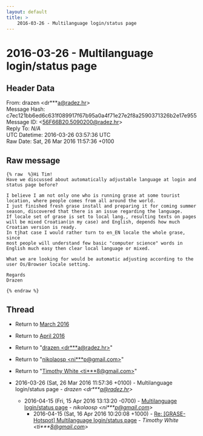 ```yaml
---
layout: default
title: >
    2016-03-26 - Multilanguage login/status page
---
```


# 2016-03-26 - Multilanguage login/status page

## Header Data

From: drazen \<dr***a@radez.hr\><br>
Message Hash: c7ec121bb6ed6c631f089917f67b95a0a4f71e27e2f8a2590371326b2e17e955<br>
Message ID: \<56F66B20.5090200@radez.hr\><br>
Reply To: _N/A_<br>
UTC Datetime: 2016-03-26 03:57:36 UTC<br>
Raw Date: Sat, 26 Mar 2016 11:57:36 +0100<br>

## Raw message

```
{% raw  %}Hi Tim!
Have we discussed about automatically adjustable language at login and 
status page before?

I believe I am not only one who is running grase at some tourist 
location, where people comes from all around the world.
I just finished fresh grase install and preparing it for coming summer 
season, discovered that there is an issue regarding the language.
If locale set of grase is set to local lang., resulting texts on pages 
will be mixed Croatian(in my case) and English, depends how much 
Croatian version is ready.
In tjhat case I would rather turn to en_EN locale the whole grase, since 
most people will understand few basic "computer science" words in 
English much easy then clear local language or mixed.

What we are looking for would be automatic adjusting according to the 
user Os/Browser locale setting.

Regards
Drazen

{% endraw %}
```

## Thread

+ Return to [March 2016](/archive/2016/03)
+ Return to [April 2016](/archive/2016/04)

+ Return to "[drazen <dr***a<span>@</span>radez.hr>](/authors/dr___a_at_radez_hr)"
+ Return to "[nikolaosp <ni***p<span>@</span>gmail.com>](/authors/ni___p_at_gmail_com)"
+ Return to "[Timothy White <ti***8<span>@</span>gmail.com>](/authors/ti___8_at_gmail_com)"

+ 2016-03-26 (Sat, 26 Mar 2016 11:57:36 +0100) - Multilanguage login/status page - _drazen \<dr***a@radez.hr\>_
  + 2016-04-15 (Fri, 15 Apr 2016 13:13:20 -0700) - [Multilanguage login/status page](/archive/2016/04/ab743a24b5602c1c25f1016417e3275a709814d1b0bd1f6a900046ce10396435) - _nikolaosp \<ni***p@gmail.com\>_
    + 2016-04-15 (Sat, 16 Apr 2016 10:20:08 +1000) - [Re: [GRASE-Hotspot] Multilanguage login/status page](/archive/2016/04/279931b270fe0d371f70e8e750cb2282b088f36531844cb98e6825de5be03225) - _Timothy White \<ti***8@gmail.com\>_


